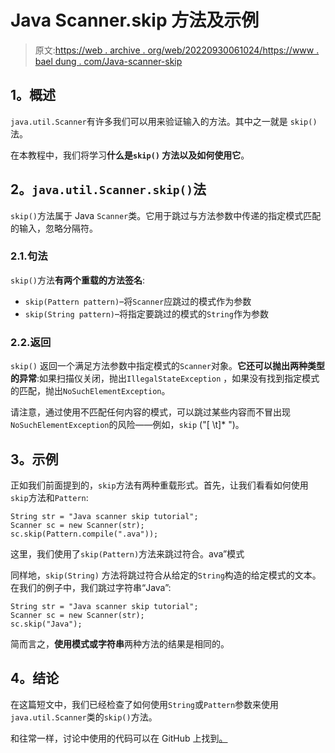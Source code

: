 # Java Scanner.skip 方法及示例

> 原文:[https://web . archive . org/web/20220930061024/https://www . bael dung . com/Java-scanner-skip](https://web.archive.org/web/20220930061024/https://www.baeldung.com/java-scanner-skip)

## **1。概述**

`java.util.Scanner`有许多我们可以用来验证输入的方法。其中之一就是 `skip()`法。

在本教程中，我们将学习**什么是`skip()` 方法以及如何使用它**。

## **2。`java.util.Scanner.skip()`法**

`skip()`方法属于 Java `Scanner`类。它用于跳过与方法参数中传递的指定模式匹配的输入，忽略分隔符。

### 2.1.句法

`skip()`方法**有两个重载的方法签名**:

*   `skip(Pattern pattern)`–将`Scanner`应跳过的模式作为参数
*   `skip(String pattern)`–将指定要跳过的模式的`String`作为参数

### 2.2.返回

`skip()` 返回一个满足方法参数中指定模式的`Scanner`对象。**它还可以抛出两种类型的异常**:如果扫描仪关闭，抛出`IllegalStateException` ，如果没有找到指定模式的匹配，抛出`NoSuchElementException`。

请注意，通过使用不匹配任何内容的模式，可以跳过某些内容而不冒出现`NoSuchElementException`的风险——例如，`skip` ("[ \t]* ")。

## **3。示例**

正如我们前面提到的，`skip`方法有两种重载形式。首先，让我们看看如何使用`skip`方法和`Pattern`:

```
String str = "Java scanner skip tutorial"; 
Scanner sc = new Scanner(str); 
sc.skip(Pattern.compile(".ava"));
```

这里，我们使用了`skip(Pattern)`方法来跳过符合。ava”模式

同样地，`skip(String)` 方法将跳过符合从给定的`String`构造的给定模式的文本。在我们的例子中，我们跳过字符串“Java”:

```
String str = "Java scanner skip tutorial";
Scanner sc = new Scanner(str); 
sc.skip("Java");
```

简而言之，**使用模式或字符串**两种方法的结果是相同的。

## **4。结论**

在这篇短文中，我们已经检查了如何使用`String`或`Pattern`参数来使用`java.util.Scanner`类的`skip()`方法。

和往常一样，讨论中使用的代码可以在 GitHub 上找到[。](https://web.archive.org/web/20220529155700/https://github.com/eugenp/tutorials/tree/master/core-java-modules/core-java-io-4)